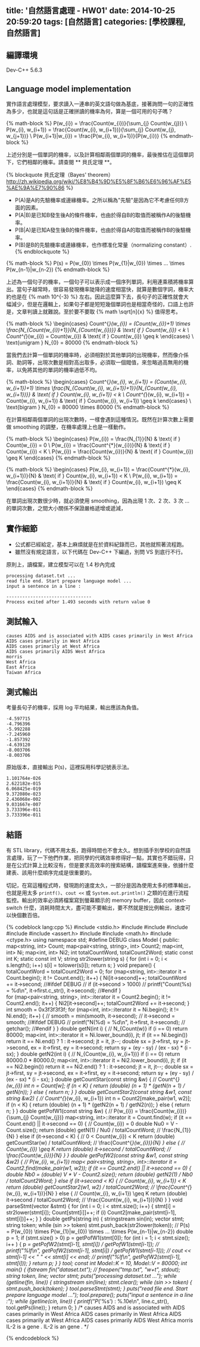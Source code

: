 title: '自然語言處理 - HW01'
date: 2014-10-25 20:59:20
tags: [自然語言]
categories: [學校課程, 自然語言]
---

## 編譯環境 ##

Dev-C++ 5.6.3

##  Language model implementation ##

實作語言處理模型，要求讀入一連串的英文語句做為基底，接著詢問一句的正確性為多少，也就是這句話是正確拼讀的機率為何，算是一個可用的句子嗎？

{% math-block %}
P(w_{i}) = \frac{Count(w_{i})}{\sum_{j} Count(w_{j})} \\
P(w_{i}, w_{i+1}) = \frac{Count(w_{i}, w_{i+1})}{\sum_{j} Count(w_{j}, w_{j+1})} \\
P(w_{i+1}|w_{i}) = \frac{P(w_{i}, w_{i+1})}{P(w_{i})}
{% endmath-block %}

上述分別是一個單詞的機率，以及計算相鄰兩個單詞的機率，最後推估在這個單詞下，它們相鄰的機率。請查閱 ** 貝氏定理 **。

{% blockquote 貝氏定理（Bayes' theorem） http://zh.wikipedia.org/wiki/%E8%B4%9D%E5%8F%B6%E6%96%AF%E5%AE%9A%E7%90%86 %}
* P(A)是A的先驗機率或邊緣機率。之所以稱為"先驗"是因為它不考慮任何B方面的因素。
* P(A|B)是已知B發生後A的條件機率，也由於得自B的取值而被稱作A的後驗機率。
* P(B|A)是已知A發生後B的條件機率，也由於得自A的取值而被稱作B的後驗機率。
* P(B)是B的先驗機率或邊緣機率，也作標准化常量（normalizing constant）.
{% endblockquote %}

{% math-block %}
P(s) = P(w_{0}) \times P(w_{1}|w_{0}) \times ... \times P(w_{n-1}|w_{n-2})
{% endmath-block %}

上述為一個句子的機率，一個句子可以表示成一個序列單詞，利用連乘積將機率算出。當句子越常時，很容易發現機率陡降的速度相當快，就算是數個字詞，機率大約也是在 {% math 10^{-3} %} 左右。因此這麼算下去，長句子的正確性就會大幅減少，但是在邏輯上，如果句子都是短短幾個單詞也是相當奇怪的，口語上也許是，文章判讀上就難說。至於要不要取 {% math \sqrt[n]{x} %} 值得思考。

{% math-block %}
\begin{cases}
Count^{*}(w_{i}) = (Count(w_{i})+1) \times \frac{N_{Count(w_{i})+1}}{N_{Count(w_{i})}} & \text{ if } Count(w_{i}) < k \\ 
Count^{*}(w_{i}) = Count(w_{i}) & \text{ if } Count(w_{i}) \geq k 
\end{cases} \\
\text{unigram } N_{0} = 80000 
{% endmath-block %}

當我們去計算一個單詞的機率時，必須相對於其他單詞的出現機率，然而像介係詞、助詞等，出現次數是相對高出取多，必須取一個閥值，來忽略過高無用的機率，以免將其他的單詞的機率過低不均。

{% math-block %}
\begin{cases}
Count^{*}(w_{i}, w_{i+1}) = (Count(w_{i}, w_{i+1})+1) \times \frac{N_{Count(w_{i}, w_{i+1})+1}}{N_{Count(w_{i}, w_{i+1})}} & \text{ if } Count(w_{i}, w_{i+1}) < k \\ 
Count^{*}(w_{i}, w_{i+1}) = Count(w_{i}, w_{i+1}) & \text{ if } Count(w_{i}, w_{i+1}) \geq k
\end{cases} \\
\text{bigram } N_{0} = 80000 \times 80000
{% endmath-block %}

在計算相鄰兩個單詞的出現次數時，一樣會遇到這種情況。既然在計算次數上需要做 smoothing 的調整，在機率處理上也是一樣動作。

{% math-block %}
\begin{cases}
 P(w_{i}) = \frac{N_{1}}{N} & \text{ if } Count(w_{i}) = 0 \\ 
 P(w_{i}) = \frac{Count^{*}(w_{i})}{N} & \text{ if } Count(w_{i}) < K \\ 
 P(w_{i}) = \frac{Count(w_{i})}{N} & \text{ if } Count(w_{i}) \geq K
\end{cases}
{% endmath-block %}

{% math-block %}
\begin{cases}
 P(w_{i}, w_{i+1}) = \frac{Count^{*}(w_{i}, w_{i+1})}{N} & \text{ if } Count(w_{i}, w_{i+1}) < K \\ 
 P(w_{i}, w_{i+1}) = \frac{Count(w_{i}, w_{i+1})}{N} & \text{ if } Count(w_{i}, w_{i+1}) \geq K
\end{cases}
{% endmath-block %}

在單詞出現次數很少時，就必須使用 smoothing，因為出現 1 次、2 次、3 次 ... 的單詞次數，之間大小關係不保證嚴格遞增或遞減，

## 實作細節 ##

* 公式都已經給定，基本上麻煩就是在於資料紀錄而已，其他就照著流程跑。
* 雖然沒有規定語言，以下代碼在 Dev-C++ 下編過，別問 VS 到底行不行。

原則上，讀檔案，建立模型可以在 1.4 秒內完成

```
processing dataset.txt ...
read file end. Start prepare language model ...
input a sentence in a line :
  
--------------------------------
Process exited after 1.493 seconds with return value 0
```

## 測試輸入 ##

```
causes AIDS and is associated with AIDS cases primarily in West Africa
AIDS cases primarily in West Africa
AIDS cases primarily at West Africa
AIDS cases primarily AIDS West Africa
morris
West Africa
East Africa
Taiwan Africa
```

## 測式輸出 ##

考量長句子的機率，採用 log 平均結果，輸出應該為負值。

```
-4.597715
-4.796396
-5.992288
-7.245960
-1.857392
-4.639120
-8.003706
-8.003706
```

原始版本，直接輸出 P(s)，這裡採用科學記號表示法。

```
1.101764e-026
2.622182e-015
6.068425e-019
9.372080e-023
2.436068e-002
9.031667e-007
3.733396e-011
3.733396e-011
```

## 結語 ##

有 STL library，代碼不用太長，跑得時間也不會太久。想到插手別學校的自然語言處理，玩了一下他們作業，把同學的代碼效率修得好一點，其實也不錯玩得，只是在公式計算上比較沒有，但是要求高效率的搜索結構，讀檔案進來後，依據什麼建表、該用什麼順序完成是很重要的。

切記，在寫這種程式時，發現跑的速度太久，一部分是因為使用太多的標準輸出，也就是用太多 `printf()`、`cout <<` 或 `System.out.println()` 之類的在進行流程監控。輸出的效率必須將檔案寫到螢幕顯示的 memory buffer，因此 context-switch 什麼，消耗時間太大，盡可能不要輸出，要不然就是按比例輸出，速度可以快個數百倍。

{% codeblock lang:cpp %}
#include <stdio.h>
#include <map>
#include <vector>
#include <iostream>
#include <fstream>
#include <assert.h>
#include <sstream>
#include <math.h>
#include <ctype.h>
using namespace std;
#define DEBUG
class Model {
	public:
	map<string, int> Count;
	map<pair<string, string>, int> Count2;
	map<int, int> Ni;
	map<int, int> Ni2;
	int totalCountWord, totalCount2Word;
	static const int K;
	static const int V;
	string str2lower(string s) {
		for (int i = 0; i < s.length(); i++)
			s[i] = tolower(s[i]);
		return s;
	}
	void prepare() {
		totalCountWord = totalCount2Word = 0;
		for (map<string, int>::iterator it = Count.begin();
			it != Count.end(); it++) {
			Ni[it->second]++;
			totalCountWord += it->second;
//#ifdef DEBUG
//			if (it->second > 1000)
//			printf("Count(%s) = %d\n", it->first.c_str(), it->second);
//#endif
		}	
		for (map<pair<string, string>, int>::iterator it = Count2.begin();
			it != Count2.end(); it++) {
			Ni2[it->second]++;
			totalCount2Word += it->second;
		}		
		int smooth = 0x3f3f3f3f;
		for (map<int, int>::iterator it = Ni.begin();
			it != Ni.end(); it++) {
//			smooth = min(smooth, it->second);
//			it->second = smooth;
//#ifdef DEBUG
//			printf("N(%d) = %d\n", it->first, it->second);
//			getchar();
//#endif
		}
	}
	double getN(int i) { // N_{Count(w)}
		if (i == 0)	return 80000;
		map<int, int>::iterator it = Ni.lower_bound(i), jt;
		if (it == Ni.begin())	return it == Ni.end() ? 1 : it->second;
		jt = it, jt--;
		double sx = jt->first, sy = jt->second, ex = it->first, ey = it->second;
		return sy + (ey - sy) / (ex - sx) * (i - sx);
	}
	double getN2(int i) { // N_{Count(w_{i}, w_{i+1})}
		if (i == 0)	return 80000.0 * 80000.0;
		map<int, int>::iterator it = Ni2.lower_bound(i), jt;
		if (it == Ni2.begin())	return it == Ni2.end() ? 1 : it->second;
		jt = it, jt--;
		double sx = jt->first, sy = jt->second, ex = it->first, ey = it->second;
		return sy + (ey - sy) / (ex - sx) * (i - sx);
	}
	double getCountStar(const string &w) { // Count^{*}(w_{i})
		int n = Count[w];
		if (n < K) {
			return (double) (n + 1) * (getN(n + 1) / getN(n));
		} else {
			return n;
		}
	}
	double getCountStar2(const string &w1, const string &w2) { // Count^{*}(w_{i}, w_{i+1})
		int n = Count2[make_pair(w1, w2)];
		if (n < K) {
			return (double) (n + 1) * (getN2(n + 1) / getN2(n));
		} else {
			return n;
		}
	}
	double getPofW1(const string &w) { // P(w_{i}) = \frac{Count(w_{i})}{\sum_{j} Count(w_{j})}
		map<string, int>::iterator it = Count.find(w);
		if (it == Count.end() || it->second == 0) { // Count(w_{i}) = 0
			double Nu0 = V - Count.size();
			return (double) getN(1) / Nu0 / totalCountWord; // \frac{N_{1}}{N}
		} else if (it->second < K) { // 0 < Count(w_{i}) < K
			return (double) getCountStar(w) / totalCountWord; // \frac{Count^{*}(w_{i})}{N}
		} else { // Count(w_{i}) \geq K
			return (double) it->second / totalCountWord; // \frac{Count(w_{i})}{N}
		}
	}
	double getPofW2(const string &w1, const string &w2) { // P(w_{i}, w_{i+1})
		map< pair<string, string>, int>::iterator it = Count2.find(make_pair(w1, w2));
		if (it == Count2.end() || it->second == 0) {
			double Nb0 = (double) V * V - Count2.size();
			return (double) getN2(1) / Nb0 / totalCount2Word;
		} else if (it->second < K) { // Count(w_{i}, w_{i+1}) < K
			return (double) getCountStar2(w1, w2) / totalCount2Word; // \frac{Count^{*}(w_{i}, w_{i+1})}{N}
		} else { // Count(w_{i}, w_{i+1}) \geq K
			return (double) it->second / totalCount2Word; // \frac{Count(w_{i}, w_{i+1})}{N}
		}
	}
	void parseStmt(vector<string> &stmt) {
		for (int i = 0; i < stmt.size(); i++) {
			stmt[i] = str2lower(stmt[i]);
			Count[stmt[i]]++;
			if (i)
				Count2[make_pair(stmt[i-1], stmt[i])]++;
		}
	}
	double getPs(string in) {
		stringstream sin(in);
		vector<string> stmt;
		string token;
		while (sin >> token)
			stmt.push_back(str2lower(token));
		// P(s) = P(w_{0}) \times P(w_{1}|w_{0}) \times ... \times P(w_{n-1}|w_{n-2})
		double p = 1;
		if (stmt.size() > 0)
			p = getPofW1(stmt[0]);
		for (int i = 1; i < stmt.size(); i++ ) {
			p *= getPofW2(stmt[i-1], stmt[i]) / getPofW1(stmt[i-1]);
//			printf("%lf\n", getPofW2(stmt[i-1], stmt[i]) / getPofW1(stmt[i-1]));
//			cout << stmt[i-1] << " "  << stmt[i]  << endl; 
//			printf("%lf\n", getPofW2(stmt[i-1], stmt[i]));
		}
		return p;
	}
} tool;
const int Model::K = 10, Model::V = 80000;
int main() {
	ifstream fin("dataset.txt");
//	freopen("tmp.txt", "w+t", stdout); 
	string token, line;
	vector<string> stmt;
	puts("processing dataset.txt ...");
	while (getline(fin, line)) {
		stringstream sin(line);
		stmt.clear();
		while (sin >> token) {
			stmt.push_back(token);
		}
		tool.parseStmt(stmt);
	}
	puts("read file end. Start prepare language model ...");
	tool.prepare();
	puts("input a sentence in a line :");
	while (getline(cin, line)) {
		printf("P*('%s') : %.10e\n", line.c_str(), tool.getPs(line));
	}
	return 0;
}
/*
causes AIDS and is associated with AIDS cases primarily in West Africa
AIDS cases primarily in West Africa
AIDS cases primarily at West Africa
AIDS cases primarily AIDS West Africa
morris
IL-2 is a gene .
IL-2 is an gene .
*/

{% endcodeblock %}